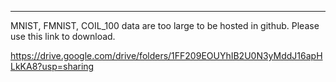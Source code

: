 ****
MNIST, FMNIST, COIL_100 data are too large to be hosted in github. Please use this link to download.

https://drive.google.com/drive/folders/1FF209EOUYhIB2U0N3yMddJ16apHLkKA8?usp=sharing